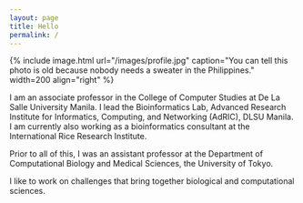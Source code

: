 ```yaml
---
layout: page
title: Hello
permalink: /
---
```


{% include image.html url="/images/profile.jpg" caption="You can tell this photo is old because nobody needs a sweater in the Philippines."  width=200 align="right" %}

I am an associate professor in the College of Computer Studies at De La Salle University Manila.
I lead the Bioinformatics Lab, Advanced Research Institute for Informatics, Computing, and Networking (AdRIC), DLSU Manila.
I am currently also working as a bioinformatics consultant at the International Rice Research Institute.

Prior to all of this, I was an assistant professor at the Department of Computational Biology and Medical Sciences, the University of Tokyo.

I like to work on challenges that bring together biological and computational sciences.
